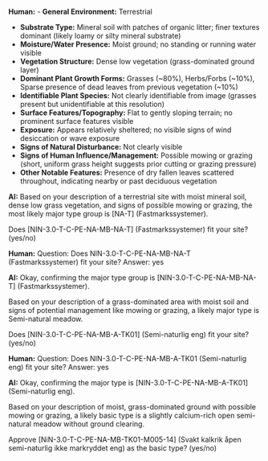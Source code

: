 **Human:** - **General Environment:** Terrestrial  
- **Substrate Type:** Mineral soil with patches of organic litter; finer textures dominant (likely loamy or silty mineral substrate)  
- **Moisture/Water Presence:** Moist ground; no standing or running water visible  
- **Vegetation Structure:** Dense low vegetation (grass-dominated ground layer)  
- **Dominant Plant Growth Forms:** Grasses (~80%), Herbs/Forbs (~10%), Sparse presence of dead leaves from previous vegetation (~10%)  
- **Identifiable Plant Species:** Not clearly identifiable from image (grasses present but unidentifiable at this resolution)  
- **Surface Features/Topography:** Flat to gently sloping terrain; no prominent surface features visible  
- **Exposure:** Appears relatively sheltered; no visible signs of wind desiccation or wave exposure  
- **Signs of Natural Disturbance:** Not clearly visible  
- **Signs of Human Influence/Management:** Possible mowing or grazing (short, uniform grass height suggests prior cutting or grazing pressure)  
- **Other Notable Features:** Presence of dry fallen leaves scattered throughout, indicating nearby or past deciduous vegetation

**AI:** Based on your description of a terrestrial site with moist mineral soil, dense low grass vegetation, and signs of possible mowing or grazing, the most likely major type group is [NA-T] (Fastmarkssystemer).

Does [NIN-3.0-T-C-PE-NA-MB-NA-T] (Fastmarkssystemer) fit your site? (yes/no)

**Human:** Question: Does NIN-3.0-T-C-PE-NA-MB-NA-T (Fastmarkssystemer) fit your site? 
Answer: yes

**AI:** Okay, confirming the major type group is [NIN-3.0-T-C-PE-NA-MB-NA-T] (Fastmarkssystemer).

Based on your description of a grass-dominated area with moist soil and signs of potential management like mowing or grazing, a likely major type is Semi-natural meadow.

Does [NIN-3.0-T-C-PE-NA-MB-A-TK01] (Semi-naturlig eng) fit your site? (yes/no)

**Human:** Question: Does NIN-3.0-T-C-PE-NA-MB-A-TK01 (Semi-naturlig eng) fit your site? 
Answer: yes

**AI:** Okay, confirming the major type is [NIN-3.0-T-C-PE-NA-MB-A-TK01] (Semi-naturlig eng).

Based on your description of moist, grass-dominated ground with possible mowing or grazing, a likely basic type is a slightly calcium-rich open semi-natural meadow without ground clearing.

Approve [NiN-3.0-T-C-PE-NA-MB-TK01-M005-14] (Svakt kalkrik åpen semi-naturlig ikke markryddet eng) as the basic type? (yes/no)